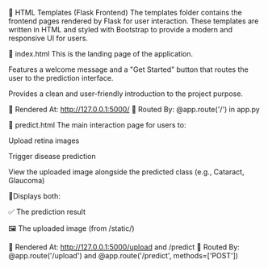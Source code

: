 🧾 HTML Templates (Flask Frontend)
The templates folder contains the frontend pages rendered by Flask for user interaction. These templates are written in HTML and styled with Bootstrap to provide a modern and responsive UI for users.

📄 index.html
This is the landing page of the application.

Features a welcome message and a "Get Started" button that routes the user to the prediction interface.

Provides a clean and user-friendly introduction to the project purpose.

🔹 Rendered At: http://127.0.0.1:5000/
🔹 Routed By: @app.route('/') in app.py

📄 predict.html
The main interaction page for users to:

Upload retina images

Trigger disease prediction

View the uploaded image alongside the predicted class (e.g., Cataract, Glaucoma)

🔹Displays both:

✅ The prediction result

🖼️ The uploaded image (from /static/)

🔹 Rendered At: http://127.0.0.1:5000/upload and /predict
🔹 Routed By: @app.route('/upload') and @app.route('/predict', methods=['POST'])

